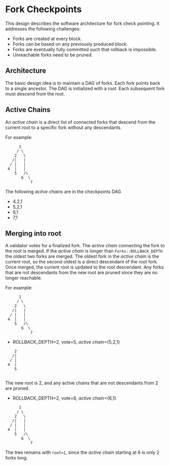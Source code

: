 # Fork Checkpoints

This design describes the software architecture for fork check pointing.  It addresses the following challenges:

* Forks are created at every block.
* Forks can be based on any previously produced block.
* Forks are eventually fully committed such that rollback is impossible.
* Unreachable forks need to be pruned.

## Architecture

The basic design idea is to maintain a DAG of forks.  Each fork points back to a single ancestor.  The DAG is initialized with a root.  Each subsequent fork must descend from the root.  

## Active Chains

An *active chain* is a direct list of connected forks that descend from the current root to a specific fork without any descendants.

For example:
```
      1
     / \
    2   \
   /|   |
  / |   |
 4  |   |
    5   /\  
       6  \ 
           7
```

The following *acitve chains* are in the checkpoints DAG

* 4,2,1
* 5,2,1
* 6,1
* 7,1

## Merging into root

A validator votes for a finalized fork.  The *active chain* connecting the fork to the root is merged.  If the *active chain* is longer than `Forks::ROLLBACK_DEPTH` the oldest two forks are merged.  The oldest fork in the *active chain* is the current root, so the second oldest is a direct descendant of the root fork.  Once merged, the current root is updated to the root descendant. Any forks that are not descendants from the new root are pruned since they are no longer reachable.

For example:
```
      1
     / \
    2   \
   /|   |
  / |   |
 4  |   |
    5   /\  
       6  \ 
           7
```

* ROLLBACK\_DEPTH=2, vote=5, *active chain*={5,2,1}

```
    2 
   /| 
  / | 
 4  | 
    5 
      
```

The new root is 2, and any active chains that are not descendants from 2 are pruned.

* ROLLBACK\_DEPTH=2, vote=6, *active chain*={6,1}

```
      1
     / \
    2   \
   /|   |
  / |   |
 4  |   |
    5   /\  
       6  \ 
           7 
```

The tree remains with `root=1`, since the *active chain* starting at 6 is only 2 forks long.
